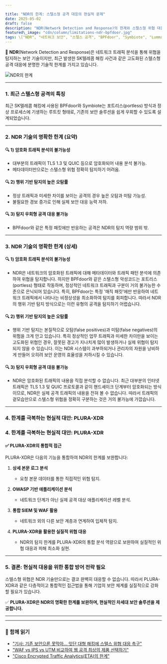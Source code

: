 ```yaml
---

title: "NDR의 한계: 스텔스형 공격 대응의 현실적 문제"
date: 2025-05-02
draft: false
description: "NDR(Network Detection and Response)의 한계와 스텔스형 위협 대응을 위한 현실적인 접근 방안을 탐구합니다."
featured\_image: "cdn/column/limitations-ndr-bpfdoor.jpg"
tags: \["NDR", "네트워크 보안", "스텔스 공격", "BPFdoor", "Symbiote", "LummaC2", "암호화 트래픽", "SKT", "SK텔레콤", "PLURA-XDR"]
---
```


📡 **NDR**(Network Detection and Response)은 네트워크 트래픽 분석을 통해 위협을 탐지하는 보안 기술이지만, 최근 발생한 SK텔레콤 해킹 사건과 같은 고도화된 스텔스형 공격 대응에 분명한 기술적 한계를 가지고 있습니다.

![NDR의 한계](https://blog.plura.io/cdn/column/limitations-ndr-bpfdoor.jpg)

<!--more-->

---

### 1. **최근 스텔스형 공격의 특징**

최근 SK텔레콤 해킹에 사용된 BPFdoor와 Symbiote는 포트리스(portless) 방식과 정상 프로세스에 기생하는 루트킷 형태로, 기존의 보안 솔루션을 쉽게 우회할 수 있도록 설계되었습니다.

---

### 2. **NDR 기술의 명확한 한계 (요약)**

#### 🔍 **1) 암호화 트래픽 분석의 불가능성**

* 대부분의 트래픽이 TLS 1.3 및 QUIC 등으로 암호화되어 내용 분석 불가능.
* 메타데이터만으로는 스텔스형 위협 정확히 탐지하기 어려움.

#### 🔍 **2) 행위 기반 탐지의 높은 오탐률**

* 정상 트래픽과 미세한 차이를 보이는 공격의 경우 높은 오탐과 미탐 가능성.
* 불필요한 경보 증가로 인해 실제 보안 대응 능력 저하.

#### 🔍 **3) 탐지 우회형 공격 대응 불가능**

* BPFdoor와 같은 특정 패킷에만 반응하는 공격은 NDR의 탐지 역량 범위 밖.

---

### 3. **NDR 기술의 명확한 한계 (상세)**

#### 🔍 **1) 암호화 트래픽 분석의 불가능성**

* NDR은 네트워크의 암호화된 트래픽에 대해 메타데이터와 트래픽 패턴 분석에 의존하여 위협을 탐지합니다. 하지만 BPFdoor와 같은 스텔스형 악성코드는 포트리스(portless) 형태로 작동하며, 정상적인 네트워크 트래픽과 구분이 거의 불가능한 수준으로 은닉되어 있습니다. 특히, BPFdoor는 특정 '매직 패킷'에만 반응하여 네트워크 트래픽에서 나타나는 비정상성을 최소화하여 탐지를 회피합니다. 따라서 NDR의 행위 기반 탐지 방식으로는 이런 유형의 공격을 탐지하기 어렵습니다.

#### 🔍 **2) 행위 기반 탐지의 높은 오탐률**

* 행위 기반 탐지는 본질적으로 오탐(false positives)과 미탐(false negatives)의 위험을 크게 안고 있습니다. 특히 정상적인 업무 트래픽과 미세한 차이만을 보이는 고도화된 위협인 경우, 잘못된 경고가 지나치게 많이 발생하거나 실제 위협이 탐지되지 않을 수 있습니다. 이는 NDR 시스템이 과부하되거나 관리자의 자원을 낭비하게 만들어 오히려 보안 운영의 효율성을 저하시킬 수 있습니다.

#### 🔍 **3) 탐지 우회형 공격 대응 불가능**

* NDR은 암호화된 트래픽의 내용을 직접 분석할 수 없습니다. 최근 대부분의 인터넷 트래픽은 TLS 1.3 및 QUIC 프로토콜과 같이 핸드셰이크 단계부터 암호화되는 방식이므로, NDR은 실제 공격 트래픽의 내용을 전혀 볼 수 없습니다. 따라서 트래픽의 겉모습만으로 스텔스형 위협을 정확히 구분하는 것은 거의 불가능에 가깝습니다.

---

### 4. **한계를 극복하는 현실적 대안: PLURA-XDR**

### 4. **한계를 극복하는 현실적 대안: PLURA-XDR**

#### ✅ **PLURA-XDR의 통합적 접근**

PLURA-XDR은 다음의 기능을 통합하여 NDR의 한계를 보완합니다:

1. **상세 본문 로그 분석**

   * 요청 본문 데이터를 통한 직접적인 위협 탐지.

2. **OWASP 기반 애플리케이션 분석**

   * 네트워크 단계가 아닌 실제 공격 대상 애플리케이션 레벨 분석.

3. **통합 SIEM 및 WAF 활용**

   * 네트워크 외의 다른 보안 계층과 연계하여 입체적 탐지.

4. **PLURA-XDR을 활용한 실질적 위협 대응**

   * NDR의 탐지 한계를 PLURA-XDR의 통합 분석 역량으로 보완하여 실질적인 위협 대응과 피해 최소화 실현.

---

### 5. **결론: 현실적 대응을 위한 통합 방어 전략 필요**

스텔스형 위협은 NDR 기술만으로는 결코 완벽히 대응할 수 없습니다. 따라서 PLURA-XDR과 같은 다층적이고 통합적인 접근법을 통해 기업의 보안 체계를 실질적으로 강화할 필요가 있습니다.

✅ **PLURA-XDR은 NDR의 명확한 한계를 보완하며, 현실적인 차세대 보안 솔루션을 제공합니다.**

---

---

### 📖 **함께 읽기**
* ["기사: 기존 보안으론 못막아… 잇단 대형 해킹에 스텔스 위협 대응 촉구"](https://n.news.naver.com/article/018/0006002991)
* ["WAF vs IPS vs UTM 비교하여 웹 공격 최상의 제품 선택하기"](https://blog.plura.io/ko/column/waf_ips_utm_comparison/)
* ["Cisco Encrypted Traffic Analytics(ETA)의 한계"](https://community.cisco.com/t5/security-knowledge-base/cisco-eta-feature-encrypted-traffic-analysis-at-glance/ta-p/4783197)
